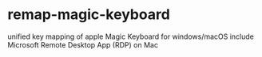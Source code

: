 # remap-magic-keyboard
unified key mapping of apple Magic Keyboard for windows/macOS include Microsoft Remote Desktop App (RDP) on Mac
